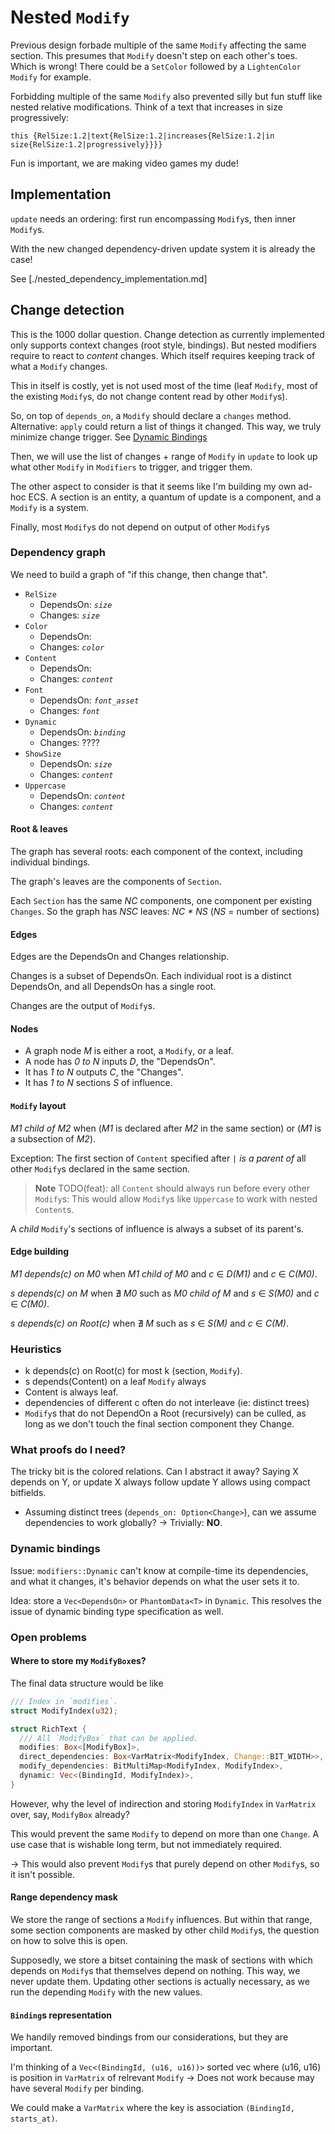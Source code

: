 # Nested `Modify`

Previous design forbade multiple of the same `Modify` affecting the same section.
This presumes that `Modify` doesn't step on each other's toes. Which is wrong!
There could be a `SetColor` followed by a `LightenColor` `Modify` for example.

Forbidding multiple of the same `Modify` also prevented silly but fun stuff like
nested relative modifications. Think of a text that increases in size progressively:

```
this {RelSize:1.2|text{RelSize:1.2|increases{RelSize:1.2|in size{RelSize:1.2|progressively}}}}
```

Fun is important, we are making video games my dude!


## Implementation

`update` needs an ordering: first run encompassing `Modify`s, then inner `Modify`s.

With the new changed dependency-driven update system it is already the case!

See [./nested_dependency_implementation.md]


## Change detection

This is the 1000 dollar question.
Change detection as currently implemented only supports context changes (root style, bindings).
But nested modifiers require to react to _content_ changes.
Which itself requires keeping track of what a `Modify` changes.

This in itself is costly, yet is not used most of the time
(leaf `Modify`, most of the existing `Modify`s, do not change content read by other `Modify`s).

So, on top of `depends_on`, a `Modify` should declare a `changes` method.
Alternative: `apply` could return a list of things it changed.
This way, we truly minimize change trigger. See [Dynamic Bindings](#dynamic-bindings)

Then, we will use the list of changes + range of `Modify` in `update` to look up
what other `Modify` in `Modifiers` to trigger, and trigger them.

The other aspect to consider is that it seems like I'm building my own ad-hoc ECS.
A section is an entity, a quantum of update is a component, and a `Modify` is a system.

Finally, most `Modify`s do not depend on output of other `Modify`s

### Dependency graph

We need to build a graph of "if this change, then change that".

- `RelSize`
  - DependsOn: _`size`_
  - Changes: _`size`_
- `Color`
  - DependsOn: 
  - Changes: _`color`_
- `Content`
  - DependsOn: 
  - Changes: _`content`_
- `Font`
  - DependsOn: _`font_asset`_
  - Changes: _`font`_
- `Dynamic`
  - DependsOn: _`binding`_
  - Changes: ????
- `ShowSize`
  - DependsOn: _`size`_
  - Changes: _`content`_
- `Uppercase`
  - DependsOn: _`content`_
  - Changes: _`content`_
  
#### Root & leaves

The graph has several roots: each component of the context, including individual
bindings.

The graph's leaves are the components of `Section`.

Each `Section` has the same _NC_ components, one component per existing `Changes`.
So the graph has _NSC_ leaves: _NC * NS_ (_NS_ = number of sections)

#### Edges

Edges are the DependsOn and Changes relationship. 

Changes is a subset of DependsOn. Each individual root is a distinct DependsOn,
and all DependsOn has a single root.

Changes are the output of `Modify`s.

#### Nodes

- A graph node _M_ is either a root, a `Modify`, or a leaf.
- A node has _0 to N_ inputs _D_, the "DependsOn".
- It has _1 to N_ outputs _C_, the "Changes".
- It has _1 to N_ sections _S_ of influence.

#### `Modify` layout

_M1 child of M2_
when (_M1_ is declared after _M2_ in the same section)
or (_M1_ is a subsection of _M2_).

Exception: The first section of `Content` specified after `|`
_is a parent of_ all other `Modify`s declared in the same section.

> **Note**
> TODO(feat): all `Content` should always run before every other `Modify`s:
> This would allow `Modify`s like `Uppercase` to work with nested `Content`s.

A _child_ `Modify`'s sections of influence is always a subset of its parent's.

#### Edge building

_M1 depends(c) on M0_ 
when _M1 child of M0_ and _c_ ∈ _D(M1)_ and _c_ ∈ _C(M0)_.

_s depends(c) on M_
when ∄ _M0_ such as _M0 child of M_ and _s_ ∈ _S(M0)_ and _c_ ∈ _C(M0)_.

_s depends(c) on Root(c)_
when ∄ _M_ such as _s_ ∈ _S(M)_ and _c_ ∈ _C(M)_.

### Heuristics

- k depends(c) on Root(c) for most k (section, `Modify`).
- s depends(Content) on a leaf `Modify` always
- Content is always leaf.
- dependencies of different c often do not interleave (ie: distinct trees)
- `Modify`s that do not DependOn a Root (recursively) can be culled, as long
  as we don't touch the final section component they Change.

### What proofs do I need?

The tricky bit is the colored relations. Can I abstract it away?
Saying X depends on Y, or update X always follow update Y allows using
compact bitfields.

- Assuming distinct trees (`depends_on: Option<Change>`), can we assume
  dependencies to work globally?
  → Trivially: **NO**.

### Dynamic bindings

Issue: `modifiers::Dynamic` can't know at compile-time its dependencies,
and what it changes, it's behavior depends on what the user sets it to.

Idea: store a `Vec<DependsOn>` or `PhantomData<T>` in `Dynamic`.
This resolves the issue of dynamic binding type specification as well.

### Open problems

#### Where to store my `ModifyBox`es?

The final data structure would be like

```rust
/// Index in `modifies`.
struct ModifyIndex(u32);

struct RichText {
  /// All `ModifyBox` that can be applied.
  modifies: Box<[ModifyBox]>,
  direct_dependencies: Box<VarMatrix<ModifyIndex, Change::BIT_WIDTH>>,
  modify_dependencies: BitMultiMap<ModifyIndex, ModifyIndex>,
  dynamic: Vec<(BindingId, ModifyIndex)>,
}
```

However, why the level of indirection and storing `ModifyIndex` in `VarMatrix`
over, say, `ModifyBox` already?

This would prevent the same `Modify` to depend on more than one `Change`.
A use case that is wishable long term, but not immediately required.

→ This would also prevent `Modify`s that purely depend on other `Modify`s,
so it isn't possible.

#### Range dependency mask

We store the range of sections a `Modify` influences. But within that range,
some section components are masked by other child `Modify`s, the question on
how to solve this is open.

Supposedly,
we store a bitset containing the mask of sections with which depends on
`Modify`s that themselves depend on nothing.
This way, we never update them.
Updating other sections is actually necessary, as we run the depending `Modify`
with the new values.

#### `Binding`s representation

We handily removed bindings from our considerations, but they are important.

I'm thinking of a `Vec<(BindingId, (u16, u16))>` sorted vec where (u16, u16)
is position in `VarMatrix` of relrevant `Modify` → Does not work
because may have several `Modify` per binding.

We could make a `VarMatrix` where the key is association `(BindingId, starts_at)`.